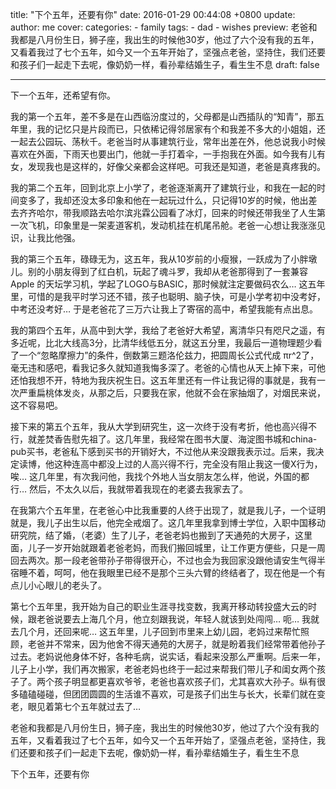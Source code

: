 title: "下个五年，还要有你"
date: 2016-01-29 00:44:08 +0800
update:
author: me
cover:
categories:
    - family
tags:
    - dad
    - wishes
preview: 老爸和我都是八月份生日，狮子座，我出生的时候他30岁，他过了六个没有我的五年，又看着我过了七个五年，如今又一个五年开始了，坚强点老爸，坚持住，我们还要和孩子们一起走下去呢，像奶奶一样，看孙辈结婚生子，看生生不息﻿﻿﻿
draft: false

---

下一个五年，还希望有你。﻿

我的第一个五年，差不多是在山西临汾度过的，父母都是山西插队的“知青”，那五年里，我的记忆只是片段而已，只依稀记得邻居家有个和我差不多大的小姐姐，还一起去公园玩、荡秋千。老爸当时从事建筑行业，常年出差在外，他总说我小时候喜欢在外面，下雨天也要出门，他就一手打着伞，一手抱我在外面。如今我有儿有女，发现我也是这样的，好像父亲都会这样吧。可我还是知道，老爸是真疼我的。﻿﻿

我的第二个五年，回到北京上小学了，老爸逐渐离开了建筑行业，和我在一起的时间变多了，我却还没太多印象和他在一起玩过什么，只记得10岁的时候，他出差去齐齐哈尔，带我顺路去哈尔滨兆霖公园看了冰灯，回来的时候还带我坐了人生第一次飞机，印象里是一架麦道客机，发动机挂在机尾吊舱。老爸一心想让我涨涨见识，让我比他强。﻿﻿

我的第三个五年，碌碌无为，这五年，我从10岁前的小瘦猴，一跃成为了小胖墩儿。别的小朋友得到了红白机，玩起了魂斗罗，我却从老爸那得到了一套兼容 Apple 的天坛学习机，学起了LOGO与BASIC，那时候就注定要做码农么… 这五年里，可惜的是我平时学习还不错，孩子也聪明、脑子快，可是小学考初中没考好，中考还没考好… 于是老爸花了三万六让我上了寄宿的高中，希望我能有点出息。﻿﻿

我的第四个五年，从高中到大学，我给了老爸好大希望，离清华只有咫尺之遥，有多近呢，比北大线高3分，比清华线低五分，就这五分里，我最后一道物理题少看了一个“忽略摩擦力”的条件，倒数第三题洛伦兹力，把圆周长公式代成 πr^2了，毫无违和感吧，看我记多久就知道我悔多深了。老爸的心情也从天上掉下来，可他还怕我想不开，特地为我庆祝生日。这五年里还有一件让我记得的事就是，我有一次严重扁桃体发炎，从那之后，只要我在家，他就不会在家抽烟了，对烟民来说，这不容易吧。﻿﻿

接下来的第五个五年，我从大学到研究生，这一次终于没有考折，他也高兴得不行，就差焚香告慰先祖了。这几年里，我经常在图书大厦、海淀图书城和china-pub买书，老爸私下感到买书的开销好大，不过他从来没跟我表示过。后来，我决定读博，他这种连高中都没上过的人高兴得不行，完全没有阻止我这一傻X行为，唉… 这几年里，有次我问他，我找个外地人当女朋友怎么样，他说，外国的都行… 然后，不太久以后，我就带着我现在的老婆去我家去了。﻿﻿

在我第六个五年里，在老爸心中比我重要的人终于出现了，就是我儿子，一个证明就是，我儿子出生以后，他完全戒烟了。这几年里我拿到博士学位，入职中国移动研究院，结了婚，（老婆）生了儿子，老爸老妈也搬到了天通苑的大房子，这里面，儿子一岁开始就跟着老爸老妈，而我们搬回城里，让工作更方便些，只是一周回去两次。那一段老爸带孙子带得很开心，不过也会为我回家没跟他请安生气得半宿睡不着，呵呵，他在我眼里已经不是那个三头六臂的终结者了，现在他是一个有点儿小心眼儿的老头了。﻿﻿

第七个五年里，我开始为自己的职业生涯寻找变数，我离开移动转投盛大云的时候，跟老爸说要去上海几个月，他立刻跟我说，年轻人就该到处闯闯… 呃… 我就去几个月，还回来呢… 这五年里，儿子回到市里来上幼儿园，老妈过来帮忙照顾，老爸并不常来，因为他舍不得天通苑的大房子，就是盼着我们经常带着他孙子过去。老妈说他身体不好，各种毛病，说实话，看起来没那么严重啊。后来一年，儿子上小学，我们再次搬家，老爸老妈也终于一起过来帮我们带儿子和闺女两个孩子了。两个孩子明显都更喜欢爷爷，老爸也喜欢孩子们，尤其喜欢大孙子。纵有很多磕磕碰碰，但团团圆圆的生活谁不喜欢，可是孩子们出生与长大，长辈们就在变老，眼见着第七个五年就过去了…﻿﻿

老爸和我都是八月份生日，狮子座，我出生的时候他30岁，他过了六个没有我的五年，又看着我过了七个五年，如今又一个五年开始了，坚强点老爸，坚持住，我们还要和孩子们一起走下去呢，像奶奶一样，看孙辈结婚生子，看生生不息﻿﻿﻿

下个五年，还要有你
